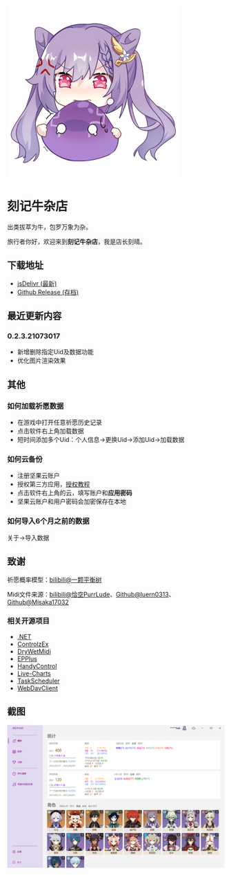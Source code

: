 <img src="img/logo_nbg.png" width="400px" alt="logo" style="margin-left:0;" />

# 刻记牛杂店

出类拔萃为牛，包罗万象为杂。

旅行者你好，欢迎来到**刻记牛杂店**，我是店长刻晴。

## 下载地址

- [jsDelivr (最新)](https://cdn.jsdelivr.net/gh/Scighost/KeqingNiuza@cdn/KeqingNiuza/KeqingNiuza.zip)
- [Github Release (存档)](https://github.com/Scighost/KeqingNiuza/releases)

## 最近更新内容

### 0.2.3.21073017

- 新增删除指定Uid及数据功能
- 优化图片渲染效果

## 其他

### 如何加载祈愿数据

- 在游戏中打开任意祈愿历史记录
- 点击软件右上角加载数据
- 短时间添加多个Uid：个人信息->更换Uid->添加Uid->加载数据

### 如何云备份

- 注册坚果云账户
- 授权第三方应用，[授权教程](https://help.jianguoyun.com/?p=2064)
- 点击软件右上角的云，填写账户和**应用密码**
- 坚果云账户和用户密码会加密保存在本地

### 如何导入6个月之前的数据

关于->导入数据

## 致谢

祈愿概率模型：[bilibili@一颗平衡树](https://www.bilibili.com/read/cv10468091)

Midi文件来源：[bilibili@恰空PurrLude](https://space.bilibili.com/2765893)、[Github@luern0313](https://github.com/luern0313/WindSong-Lyre-Genshin-Impact)、[Github@Misaka17032](https://github.com/Misaka17032/genshin-lyre-auto-play)

### 相关开源项目

- [.NET](https://github.com/dotnet/runtime)
- [ControlzEx](https://github.com/ControlzEx/ControlzEx)
- [DryWetMidi](https://github.com/melanchall/drywetmidi)
- [EPPlus](https://github.com/JanKallman/EPPlus)
- [HandyControl](https://github.com/HandyOrg/HandyControl)
- [Live-Charts](https://github.com/Live-Charts/Live-Charts)
- [TaskScheduler](https://github.com/dahall/taskscheduler)
- [WebDavClient](https://github.com/skazantsev/WebDavClient)

## 截图

![ScreenShot1](img/Snipaste_2021-06-19_10-46-43.png)
